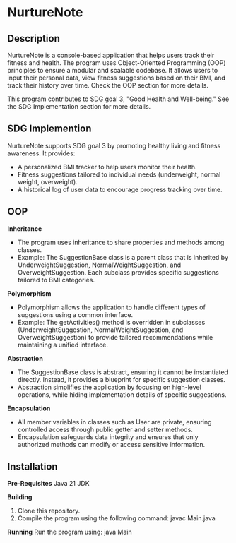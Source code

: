 # **NurtureNote**
## **Description**
NurtureNote is a console-based application that helps users track their fitness and health. The program uses Object-Oriented Programming (OOP) principles to ensure a modular and scalable codebase. It allows users to input their personal data, view fitness suggestions based on their BMI, and track their history over time. Check the OOP section for more details.

This program contributes to SDG goal 3, "Good Health and Well-being." See the SDG Implementation section for more details.


## **SDG Implemention**
NurtureNote supports SDG goal 3 by promoting healthy living and fitness awareness. It provides:

  - A personalized BMI tracker to help users monitor their health.
  - Fitness suggestions tailored to individual needs (underweight, normal weight, overweight).
  - A historical log of user data to encourage progress tracking over time.
    
## **OOP**
**Inheritance**
- The program uses inheritance to share properties and methods among classes.
- Example: The SuggestionBase class is a parent class that is inherited by UnderweightSuggestion, NormalWeightSuggestion, and OverweightSuggestion. Each subclass provides specific suggestions tailored to BMI categories.

**Polymorphism**
- Polymorphism allows the application to handle different types of suggestions using a common interface.
- Example: The getActivities() method is overridden in subclasses (UnderweightSuggestion, NormalWeightSuggestion, and OverweightSuggestion) to provide tailored recommendations while maintaining a unified interface.

**Abstraction**
- The SuggestionBase class is abstract, ensuring it cannot be instantiated directly. Instead, it provides a blueprint for specific suggestion classes.
- Abstraction simplifies the application by focusing on high-level operations, while hiding implementation details of specific suggestions.

**Encapsulation**
- All member variables in classes such as User are private, ensuring controlled access through public getter and setter methods.
- Encapsulation safeguards data integrity and ensures that only authorized methods can modify or access sensitive information.

## **Installation**
**Pre-Requisites**
Java 21 JDK

**Building**
1. Clone this repository.
2. Compile the program using the following command: javac Main.java
   
**Running**
Run the program using: java Main
